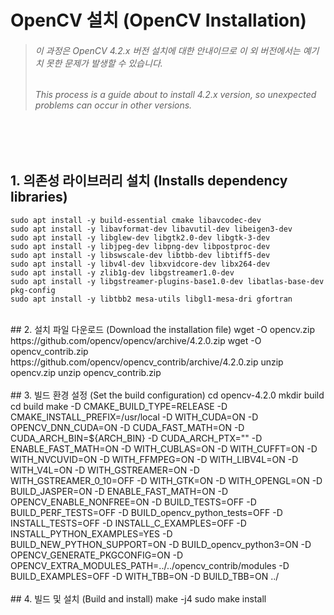 # OpenCV 설치 (OpenCV Installation)
> ###### 이 과정은 OpenCV 4.2.x 버전 설치에 대한 안내이므로 이 외 버전에서는 예기치 못한 문제가 발생할 수 있습니다.
> ###### This process is a guide about to install 4.2.x version, so unexpected problems can occur in other versions.
   
<br><br>
## 1. 의존성 라이브러리 설치 (Installs dependency libraries)
    sudo apt install -y build-essential cmake libavcodec-dev 
    sudo apt install -y libavformat-dev libavutil-dev libeigen3-dev 
    sudo apt install -y libglew-dev libgtk2.0-dev libgtk-3-dev 
    sudo apt install -y libjpeg-dev libpng-dev libpostproc-dev 
    sudo apt install -y libswscale-dev libtbb-dev libtiff5-dev 
    sudo apt install -y libv4l-dev libxvidcore-dev libx264-dev 
    sudo apt install -y zlib1g-dev libgstreamer1.0-dev 
    sudo apt install -y libgstreamer-plugins-base1.0-dev libatlas-base-dev pkg-config
    sudo apt install -y libtbb2 mesa-utils libgl1-mesa-dri gfortran
   <br>
## 2. 설치 파일 다운로드 (Download the installation file)
    wget -O opencv.zip https://github.com/opencv/opencv/archive/4.2.0.zip
    wget -O opencv_contrib.zip https://github.com/opencv/opencv_contrib/archive/4.2.0.zip
    unzip opencv.zip
    unzip opencv_contrib.zip
   <br><br>
## 3. 빌드 환경 설정 (Set the build configuration)
    cd opencv-4.2.0
    mkdir build
    cd build
    make -D CMAKE_BUILD_TYPE=RELEASE -D CMAKE_INSTALL_PREFIX=/usr/local -D WITH_CUDA=ON -D OPENCV_DNN_CUDA=ON -D CUDA_FAST_MATH=ON -D CUDA_ARCH_BIN=${ARCH_BIN} -D CUDA_ARCH_PTX="" -D ENABLE_FAST_MATH=ON -D WITH_CUBLAS=ON -D WITH_CUFFT=ON -D WITH_NVCUVID=ON -D WITH_FFMPEG=ON -D WITH_LIBV4L=ON -D WITH_V4L=ON -D WITH_GSTREAMER=ON -D WITH_GSTREAMER_0_10=OFF -D WITH_GTK=ON -D WITH_OPENGL=ON -D BUILD_JASPER=ON -D ENABLE_FAST_MATH=ON -D OPENCV_ENABLE_NONFREE=ON -D BUILD_TESTS=OFF -D BUILD_PERF_TESTS=OFF -D BUILD_opencv_python_tests=OFF -D INSTALL_TESTS=OFF -D INSTALL_C_EXAMPLES=OFF -D INSTALL_PYTHON_EXAMPLES=YES -D BUILD_NEW_PYTHON_SUPPORT=ON -D BUILD_opencv_python3=ON -D OPENCV_GENERATE_PKGCONFIG=ON -D OPENCV_EXTRA_MODULES_PATH=../../opencv_contrib/modules -D BUILD_EXAMPLES=OFF -D WITH_TBB=ON -D BUILD_TBB=ON ../
<br><br>
## 4. 빌드 및 설치 (Build and install)
    make -j4
    sudo make install

